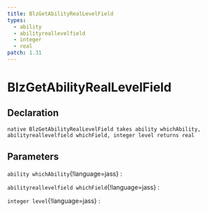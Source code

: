 ```yaml
---
title: BlzGetAbilityRealLevelField
types:
  - ability
  - abilityreallevelfield
  - integer
  - real
patch: 1.31
---
```


# BlzGetAbilityRealLevelField

## Declaration

```jass
native BlzGetAbilityRealLevelField takes ability whichAbility, abilityreallevelfield whichField, integer level returns real
```

## Parameters
`ability whichAbility`{!language=jass}
: 

`abilityreallevelfield whichField`{!language=jass}
: 

`integer level`{!language=jass}
: 
